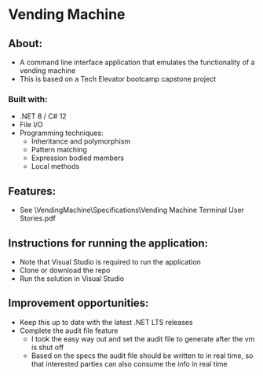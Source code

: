 # Vending Machine

## About:
- A command line interface application that emulates the functionality of a vending machine
- This is based on a Tech Elevator bootcamp capstone project

### Built with:
- .NET 8 / C# 12
- File I/O
- Programming techniques:
	- Inheritance and polymorphism
	- Pattern matching
	- Expression bodied members
	- Local methods

## Features:
- See \VendingMachine\Specifications\Vending Machine Terminal User Stories.pdf

## Instructions for running the application:
- Note that Visual Studio is required to run the application
- Clone or download the repo
- Run the solution in Visual Studio

## Improvement opportunities:
- Keep this up to date with the latest .NET LTS releases
- Complete the audit file feature
	- I took the easy way out and set the audit file to generate after the vm is shut off
	- Based on the specs the audit file should be written to in real time, so that interested parties can also consume the info in real time
